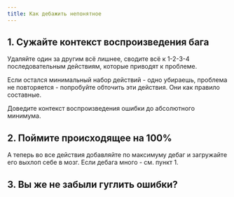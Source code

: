 ```yaml
---
title: Как дебажить непонятное
---
```


## 1. Сужайте контекст воспроизведения бага

Удаляйте один за другим всё лишнее, сводите всё к 1-2-3-4 последовательным действиям, которые приводят к проблеме.

Если остался минимальный набор действий - одно убираешь, проблема не повторяется - попробуйте обточить эти действия. Они как правило составные.

Доведите контекст воспроизведения ошибки до абсолютного минимума.

## 2. Поймите происходящее на 100%

А теперь во все действия добавляйте по максимуму дебаг и загружайте его выхлоп себе в мозг. Если дебага много - см. пункт 1.

## 3. Вы же не забыли гуглить ошибки?
